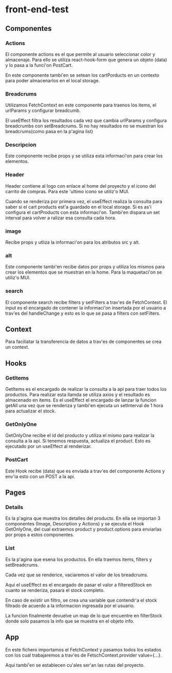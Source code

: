 # front-end-test

## Componentes

### Actions
El componente actions es el que permite al usuario seleccionar color y almacenaje. Para ello se utiliza react-hook-form que genera un objeto (data) y lo pasa a la funci'on PostCart.

En este componente tambi'en se setean los cartPorducts en un contexto para poder almacenarlos en el local storage.

### Breadcrums
Utilizamos FetchContext en este componente para traenos los items, el urlParams y configurar breadcumb.

El useEffect filtra los resultados cada vez que cambia urlParams y configura breadcrumbs con setBreadcrums. Si no hay resultados no se muestran los breadcrums(como pasa en la p'agina list)

### Descripcion
Este componente recibe props y se utiliza esta informaci'on para crear los elementos.

### Header
Header contiene al logo con enlace al home del proyecto y el icono del carrito de compras. Para este 'ultimo icono se utiliz'o MUI.

Cuando se renderiza por primera vez, el useEffect realiza la consulta para saber si el cart products est'a guardado en el local storage. Si es as'i configura el cartProducts con esta informaci'on. Tambi'en dispara un set interval para volver a ralizar esa consulta cada hora.

### image
Recibe props y utliza la informaci'on para los atributos src y alt.

### alt
Este componente tambi'en recibe datos por props y utiliza los mismos para crear los elementos que se muestran en la home. Para la maquetaci'on se utiliz'o MUI.

### search
El componente search recibe filters y setFilters a trav'es de FetchContext. El input es el encargado de contener la informaci'on insertada por el usuario a trav'es del handleChange y esto es lo que se pasa a filters con setFilters.

## Context
Para faciliatar la transferencia de datos a trav'es de componentes se crea un context.


## Hooks

### GetItems
GetItems es el encargado de realizar la consulta a la api para traer todos los productos. Para realizar esta llamda se utiliza axios y el resultado es almacenado en items. Es el useEffect el encargado de lanzar la funcion getAll una vez que se renderiza y tambi'en ejecuta un setInterval de 1 hora para actualizar el stock.

### GetOnlyOne
GetOnlyOne recibe el id del producto y utiliza el mismo para realizar la consulta a la api. Si tenemos respuesta, actualiza el product. Esto es ejecutado por un useEffect al renderizar.

### PostCart
Este Hook recibe (data) que es enviada a trav'es del componente Actions y env'ia esto con un POST a la api. 


## Pages

### Details
Es la p'agina que muestra los detalles del producto. En ella se importan 3 componentes (Image, Description y Actions) y se ejecuta el Hook GetOnlyOne, del cual extraemos product y product.options para enviarlas por props a estos componentes.

### List
Es la p'agina que esena los productos. En ella traemos items, filters y setBreadcrums.

Cada vez que se renderice, vaciaremos el valor de los breadcrums.

Aqui el useEffect es el encargado de pasar el valor a filteredStock en cuanto se renderiza, pasara el stock completo. 

En caso de existir un filtro, se crea una variable que contendr'a el stock filtrado de acuerdo a la informacion ingresada por el usuario.

La funcion finalmente devuelve un map de lo que encuentre en filterStock donde solo pasamos la info que se muestra en el objeto info.

## App
En este fichero importamos el FetchContext y pasamos todos los estados con los cual trabajaremos a trav'es de FetschContext.provider value={...}.

Aqui tambi'en se establecen cu'ales ser'an las rutas del proyecto.